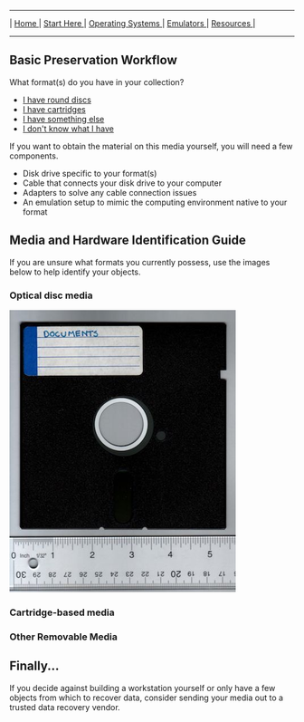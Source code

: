 <hr size="10">

| [ Home ](https://frannietrempe.github.io/Obsolete-Removable-Media-Guide/) | [ Start Here ](https://frannietrempe.github.io/Obsolete-Removable-Media-Guide/pages/start_here_media_ID.html) | [ Operating Systems ](https://frannietrempe.github.io/Obsolete-Removable-Media-Guide/pages/operating_systems) | [ Emulators ](https://frannietrempe.github.io/Obsolete-Removable-Media-Guide/pages/emulators) | [ Resources ](https://frannietrempe.github.io/Obsolete-Removable-Media-Guide/pages/resources) |
<hr size="10">

## Basic Preservation Workflow
What format(s) do you have in your collection?
- <a href="#optical">I have round discs</a>
- <a href="#cartridge">I have cartridges</a>
- <a href="#something-else">I have something else</a>
- <a href="#media-ID">I don't know what I have</a>
  
If you want to obtain the material on this media yourself, you will need a few components.

- Disk drive specific to your format(s)
- Cable that connects your disk drive to your computer
- Adapters to solve any cable connection issues
- An emulation setup to mimic the computing environment native to your format

<a name="media-ID"></a>

## Media and Hardware Identification Guide
If you are unsure what formats you currently possess, use the images below to help identify your objects.
<a name="optical"></a>
### Optical disc media
![floppy disk](https://github.com/frannietrempe/Obsolete-Removable-Media-Guide/blob/master/images/resized/5.25inch_floppy.jpg?raw=true)
<a name="cartridge"></a>
### Cartridge-based media
<a name="something-else"></a>
### Other Removable Media 

## Finally...
If you decide against building a workstation yourself or only have a few objects from which to recover data, consider sending your media out to a trusted data recovery vendor.


